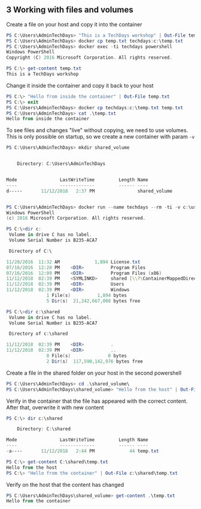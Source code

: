 ## 3 Working with files and volumes
Create a file on your host and copy it into the container
```PowerShell
PS C:\Users\AdminTechDays> "This is a TechDays workshop" | Out-File temp.txt
PS C:\Users\AdminTechDays> docker cp temp.txt techdays:c:\temp.txt
PS C:\Users\AdminTechDays> docker exec -ti techdays powershell
Windows PowerShell
Copyright (C) 2016 Microsoft Corporation. All rights reserved.

PS C:\> get-content temp.txt
This is a TechDays workshop
```
Change it inside the container and copy it back to your host
```PowerShell
PS C:\> "Hello from inside the container" | Out-File temp.txt
PS C:\> exit
PS C:\Users\AdminTechDays> docker cp techdays:c:\temp.txt temp.txt
PS C:\Users\AdminTechDays> cat .\temp.txt
Hello from inside the container
```
To see files and changes "live" without copying, we need to use volumes. This is only possible on startup, so we create a new container with param `-v`
```PowerShell
PS C:\Users\AdminTechDays> mkdir shared_volume


    Directory: C:\Users\AdminTechDays


Mode                LastWriteTime         Length Name
----                -------------         ------ ----
d-----       11/12/2018   2:37 PM                shared_volume


PS C:\Users\AdminTechDays> docker run --name techdays --rm -ti -v c:\users\admintechdays\shared_volume:c:\shared microsoft/nanoserver:sac2016 powershell
Windows PowerShell
(c) 2016 Microsoft Corporation. All rights reserved.

PS C:\>dir c:
 Volume in drive C has no label.
 Volume Serial Number is B235-ACA7

 Directory of C:\

11/20/2016  11:32 AM             1,894 License.txt
07/16/2016  12:20 PM    <DIR>          Program Files
07/16/2016  12:09 PM    <DIR>          Program Files (x86)
11/12/2018  02:39 PM    <SYMLINKD>     shared [\\?\ContainerMappedDirectories\49EAD473-6B8C-447A-8108-700454C48785]
11/12/2018  02:39 PM    <DIR>          Users
11/12/2018  02:39 PM    <DIR>          Windows
               1 File(s)          1,894 bytes
               5 Dir(s)  21,242,667,008 bytes free

PS C:\>dir c:\shared
 Volume in drive C has no label.
 Volume Serial Number is B235-ACA7

 Directory of c:\shared

11/12/2018  02:39 PM    <DIR>          .
11/12/2018  02:39 PM    <DIR>          ..
               0 File(s)              0 bytes
               2 Dir(s)  117,590,142,976 bytes free

```
Create a file in the shared folder on your host in the second powershell
```PowerShell
PS C:\Users\AdminTechDays> cd .\shared_volume\
PS C:\Users\AdminTechDays\shared_volume> "Hello from the host" | Out-File temp.txt
```
Verify in the container that the file has appeared with the correct content. After that, overwrite it with new content
```PowerShell
PS C:\> dir c:\shared

    Directory: C:\shared

Mode                LastWriteTime         Length Name
----                -------------         ------ ----
-a----       11/12/2018   2:44 PM             44 temp.txt

PS C:\> get-content C:\shared\temp.txt
Hello from the host
PS C:\> "Hello from the container" | Out-File c:\shared\temp.txt
```
Verify on the host that the content has changed
```PowerShell
PS C:\Users\AdminTechDays\shared_volume> get-content .\temp.txt
Hello from the container
```
